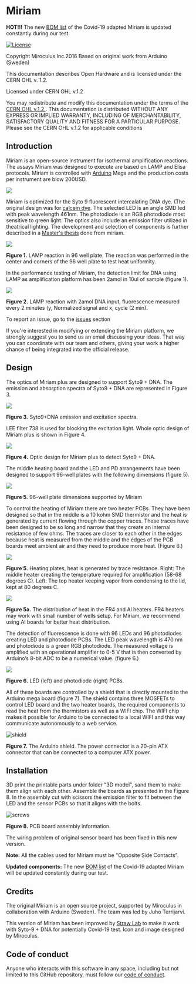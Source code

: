 Miriam
========
**HOT!!!** The new [BOM list](https://docs.google.com/spreadsheets/d/1jToRLCrUTaD4QrNjGMmmIuaWwqO89PiL6eRc0J-1mlM/edit?usp=sharing) of the Covid-19 adapted Miriam is updated constantly during our test.

[![License](https://i.creativecommons.org/l/by-sa/3.0/80x15.png?style=flat-square)](http://creativecommons.org/licenses/by-sa/3.0/)

Copyright Miroculus Inc.2016
Based on original work from Arduino (Sweden)

This documentation describes Open Hardware and is licensed under the CERN OHL v. 1.2.

Licensed under CERN OHL v.1.2

You may redistribute and modify this documentation under the terms of the [CERN OHL v.1.2.](http://ohwr.org/cernohl). This documentation is distributed WITHOUT ANY EXPRESS OR IMPLIED WARRANTY, INCLUDING OF MERCHANTABILITY, SATISFACTORY QUALITY AND FITNESS FOR A PARTICULAR PURPOSE. Please see the CERN OHL v.1.2 for applicable conditions

## Introduction

Miriam is an open-source instrument for isothermal amplification reactions. The assays Miriam was designed to execute are based on LAMP and Elisa protocols. Miriam is controlled with [Arduino](http://www.arduino.cc/) Mega and the production costs per instrument are blow 200USD.

![](miriam.jpg)

Miriam is optimized for the Syto 9 fluorescent intercalating DNA dye. (The original design was for [calcein dye](http://loopamp.eiken.co.jp/e/products/fluore/index.html). The selected LED is an angle SMD led with peak wavelength 461nm. The photodiode is an RGB photodiode most sensitive to green light. The optics also include an emission filter utilized in theatrical lighting.  The development and selection of components is further described in a [Master's thesis](http://lutpub.lut.fi/handle/10024/159386) done from miriam. 

![](20201014_1502.png)

**Figure 1.** LAMP reaction in 96 well plate. The reaction was performed in the center and corners of the 96 well plate to test heat uniformity.

In the performance testing of Miriam, the detection limit for DNA using LAMP as amplification platform has been 2amol in 10ul of sample (figure 1).

![](detection_limit.PNG)

**Figure 2.** LAMP reaction with 2amol DNA input, fluorescence measured every 2 minutes (y, Normalized signal and x, cycle (2 min).

To report an issue, go to the [issues](http://github.com/strawlab/Miriam/issues) section

If you're interested in modifying or extending the Miriam platform, we strongly suggest you to send us an email discussing your ideas. That way you can coordinate with our team and others, giving your work a higher chance of being integrated into the official release.

## Design

The optics of Miriam plus are designed to support Syto9 + DNA. The emission and absorption spectra of Syto9 + DNA are represented in Figure 3.

![](Syto9_ex_em.png)

**Figure 3.** Syto9+DNA emission and excitation spectra.

LEE filter 738 is used for blocking the excitation light. Whole optic design of Miriam plus is shown in Figure 4.

![](Syto9_dna_optics.png)

**Figure 4.** Optic design for Miriam plus to detect Syto9 + DNA.

The middle heating board and the LED and PD arrangements have been designed to support 96-well plates with the following dimensions (figure 5).

![](96well.PNG)

**Figure 5.** 96-well plate dimensions supported by Miriam

To control the heating of Miriam there are two heater PCBs. They have been designed so that in the middle is a 10 kohm SMD thermistor and the heat is generated by current flowing through the copper traces. These traces have been designed to be so long and narrow that they create an internal resistance of few ohms. The traces are closer to each other in the edges because heat is measured from the middle and the edges of the PCB boards meet ambient air and they need to produce more heat. (Figure 6.)

![](heaters.PNG)

**Figure 5.** Heating plates, heat is generated by trace resistance. Right: The middle heater creating the temperature required for amplification (58-68 degrees C). Left: The top heater keeping vapor from condensing to the lid, kept at 80 degrees C. 

![](FR4_heater.png)

**Figure 5a.** The distribution of heat in the FR4 and Al heaters. FR4 heaters may work with small number of wells setup. For Miriam, we recommend using Al boards for better heat distribution.

The detection of fluorescence is done with 96 LEDs and 96 photodiodes creating LED and photodiode PCBs. The LED peak wavelength is 470 nm and photodiode is a green RGB photodiode. The measured voltage is amplified with an operational amplifier to 0-5 V that is then converted by Arduino’s 8-bit ADC to be a numerical value. (figure 6.)

![](ledpd.jpg)

**Figure 6.** LED (left) and photodiode (right) PCBs.

All of these boards are controlled by a shield that is directly mounted to the Arduino mega board (figure 7). The shield contains three MOSFETs to control LED board and the two heater boards, the required components to read the heat from the thermistors as well as a WIFI chip. The WIFI chip makes it possible for Arduino to be connected to a local WIFI and this way communicate autonomously to a web service.

![shield](shield.jpg)

**Figure 7.** The Arduino shield. The power connector is a 20-pin ATX connector that can be connected to a computer ATX power.

Installation
------------
3D print the printable parts under folder "3D model", sand them to make them align with each other. Assemble the boards as presented in the Figure 8. In the assembly cut with scissors the emission filter to fit between the LED and the sensor PCBs so that it aligns with the bolts.

![screws](assembly.JPG)

**Figure 8.** PCB board assembly information.

The wiring problem of original sensor board has been fixed in this new version.

**Note:** All the cables used for Miriam must be "Opposite Side Contacts".

**Updated components:** The new [BOM list](https://docs.google.com/spreadsheets/d/1jToRLCrUTaD4QrNjGMmmIuaWwqO89PiL6eRc0J-1mlM/edit?usp=sharing) of the Covid-19 adapted Miriam will be updated constantly during our test.

Credits
--------
The original Miriam is an open source project, supported by Miroculus in collaboration with Arduino (Sweden). The team was led by Juho Terrijarvi.

This version of Miriam has been improved by [Straw Lab](https://strawlab.org) to make it work with Syto-9 + DNA for potentially Covid-19 test.
Icon and image designed by Miroculus.


Code of conduct
--------
Anyone who interacts with this software in any space, including but not limited
to this GitHub repository, must follow our [code of
conduct](code_of_conduct.md).

